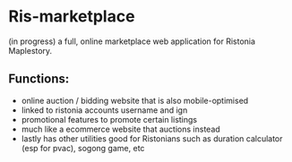 # Ris-marketplace
(in progress) a full, online marketplace web application for Ristonia Maplestory.

## Functions:
- online auction / bidding website that is also mobile-optimised
- linked to ristonia accounts username and ign
- promotional features to promote certain listings 
- much like a ecommerce website that auctions instead
- lastly has other utilities good for Ristonians such as duration calculator (esp for pvac), sogong game, etc
